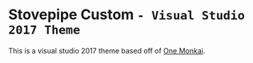 # Stovepipe Custom `- Visual Studio 2017 Theme`

This is a visual studio 2017 theme based off of [One Monkai](https://marketplace.visualstudio.com/items?itemName=azemoh.one-monokai).